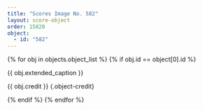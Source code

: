 ```yaml
---
title: "Scores Image No. 582"
layout: score-object
order: 15820
object:
  - id: "582"
---
```


{% for obj in objects.object_list %}
{% if obj.id == object[0].id %}

{{ obj.extended_caption }}

{{ obj.credit }} {.object-credit}

{% endif %}
{% endfor %}

